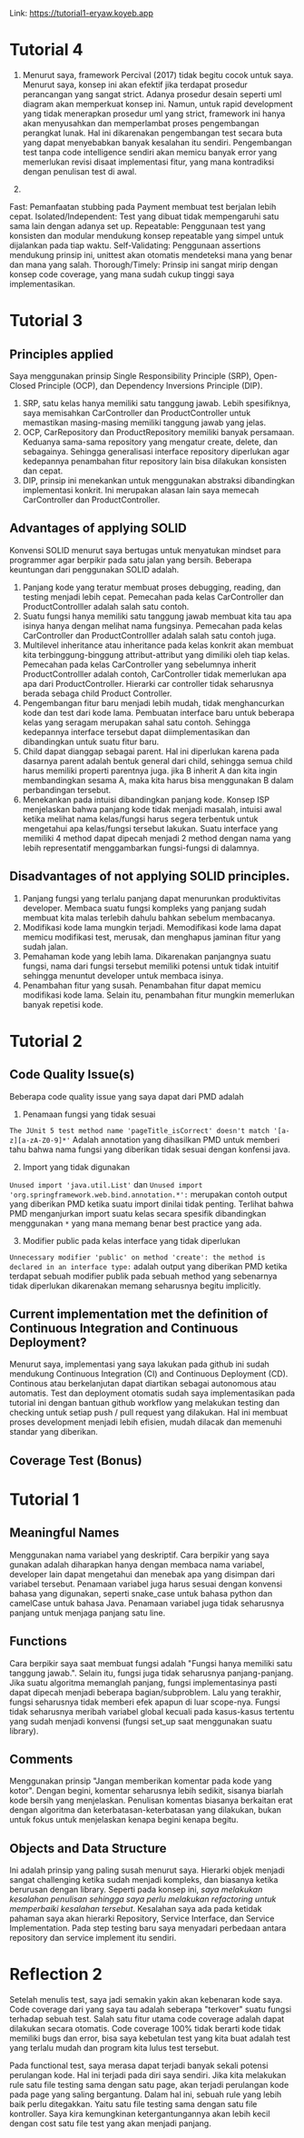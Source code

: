 Link: https://tutorial1-eryaw.koyeb.app

# Tutorial 4

1. Menurut saya, framework Percival (2017) tidak begitu cocok untuk saya. Menurut saya, konsep ini akan efektif jika terdapat prosedur perancangan yang sangat strict. Adanya prosedur desain seperti uml diagram akan memperkuat konsep ini. Namun, untuk rapid development yang tidak menerapkan prosedur uml yang strict, framework ini hanya akan menyusahkan dan memperlambat proses pengembangan perangkat lunak. Hal ini dikarenakan pengembangan test secara buta yang dapat menyebabkan banyak kesalahan itu sendiri. Pengembangan test tanpa code intelligence sendiri akan memicu banyak error yang memerlukan revisi disaat implementasi fitur, yang mana kontradiksi dengan penulisan test di awal.  

2.
Fast: Pemanfaatan stubbing pada Payment membuat test berjalan lebih cepat.
Isolated/Independent: Test yang dibuat tidak mempengaruhi satu sama lain dengan adanya set up.
Repeatable: Penggunaan test yang konsisten dan modular mendukung konsep repeatable yang simpel untuk dijalankan pada tiap waktu. 
Self-Validating: Penggunaan assertions mendukung prinsip ini, unittest akan otomatis mendeteksi mana yang benar dan mana yang salah.
Thorough/Timely: Prinsip ini sangat mirip dengan konsep code coverage, yang mana sudah cukup tinggi saya implementasikan.

# Tutorial 3
## Principles applied
Saya menggunakan prinsip Single Responsibility Principle
(SRP), Open-Closed Principle (OCP), dan Dependency Inversions Principle
(DIP). 
1. SRP, satu kelas hanya memiliki satu tanggung jawab. Lebih spesifiknya, saya memisahkan CarController dan ProductController untuk memastikan masing-masing memiliki tanggung jawab yang jelas.
2. OCP, CarRepository dan ProductRepository memiliki banyak persamaan. Keduanya sama-sama repository yang mengatur create, delete, dan sebagainya. Sehingga generalisasi interface repository diperlukan agar kedepannya penambahan fitur repository lain bisa dilakukan konsisten dan cepat.
3. DIP, prinsip ini menekankan untuk menggunakan abstraksi dibandingkan implementasi konkrit. Ini merupakan alasan lain saya memecah CarController dan ProductController.

## Advantages of applying SOLID

Konvensi SOLID menurut saya bertugas untuk menyatukan mindset para programmer agar berpikir pada satu jalan yang bersih. Beberapa keuntungan dari penggunakan SOLID adalah.
1. Panjang kode yang teratur membuat proses debugging, reading, dan testing menjadi lebih cepat. Pemecahan pada kelas CarController dan ProductControlller adalah salah satu contoh.
2. Suatu fungsi hanya memiliki satu tanggung jawab membuat kita tau apa isinya hanya dengan melihat nama fungsinya. Pemecahan pada kelas CarController dan ProductControlller adalah salah satu contoh juga.
3. Multilevel inheritance atau inheritance pada kelas konkrit akan membuat kita terbinggung-binggung attribut-attribut yang dimiliki oleh tiap kelas. Pemecahan pada kelas CarController yang sebelumnya inherit ProductControlller adalah contoh, CarController tidak memerlukan apa apa dari ProductController. Hierarki car controller tidak seharusnya berada sebaga child Product Controller.
4. Pengembangan fitur baru menjadi lebih mudah, tidak menghancurkan kode dan test dari kode lama. Pembuatan interface baru untuk beberapa kelas yang seragam merupakan sahal satu contoh. Sehingga kedepannya interface tersebut dapat diimplementasikan dan dibandingkan untuk suatu fitur baru.
5. Child dapat dianggap sebagai parent. Hal ini diperlukan karena pada dasarnya parent adalah bentuk general dari child, sehingga semua child harus memiliki properti parentnya juga. jika B inherit A dan kita ingin membandingkan sesama A, maka kita harus bisa menggunakan B dalam perbandingan tersebut.
6. Menekankan pada intuisi dibandingkan panjang kode. Konsep ISP menjelaskan bahwa panjang kode tidak menjadi masalah, intuisi awal ketika melihat nama kelas/fungsi harus segera terbentuk untuk mengetahui apa kelas/fungsi tersebut lakukan. Suatu interface yang memiliki 4 method dapat dipecah menjadi 2 method dengan nama yang lebih representatif menggambarkan fungsi-fungsi di dalamnya.

## Disadvantages of not applying SOLID principles.

1. Panjang fungsi yang terlalu panjang dapat menurunkan produktivitas developer. Membaca suatu fungsi kompleks yang panjang sudah membuat kita malas terlebih dahulu bahkan sebelum membacanya.
2. Modifikasi kode lama mungkin terjadi. Memodifikasi kode lama dapat memicu modifikasi test, merusak, dan menghapus jaminan fitur yang sudah jalan.
3. Pemahaman kode yang lebih lama. Dikarenakan panjangnya suatu fungsi, nama dari fungsi tersebut memiliki potensi untuk tidak intuitif sehingga menuntut developer untuk membaca isinya.
4. Penambahan fitur yang susah. Penambahan fitur dapat memicu modifikasi kode lama. Selain itu, penambahan fitur mungkin memerlukan banyak repetisi kode.

# Tutorial 2
## Code Quality Issue(s)
Beberapa code quality issue yang saya dapat dari PMD adalah
1. Penamaan fungsi yang tidak sesuai

`The JUnit 5 test method name 'pageTitle_isCorrect' doesn't match '[a-z][a-zA-Z0-9]*'` Adalah annotation yang dihasilkan PMD untuk memberi tahu bahwa nama fungsi yang diberikan tidak sesuai dengan konfensi java.  

2. Import yang tidak digunakan

`Unused import 'java.util.List'` dan `Unused import 'org.springframework.web.bind.annotation.*':` merupakan contoh output yang diberikan PMD ketika suatu import dinilai tidak penting. Terlihat bahwa PMD menganjurkan import suatu kelas secara spesifik dibandingkan menggunakan `*` yang mana memang benar best practice yang ada.

3. Modifier public pada kelas interface yang tidak diperlukan

`Unnecessary modifier 'public' on method 'create': the method is declared in an interface type:` adalah output yang diberikan PMD ketika terdapat sebuah modifier publik pada sebuah method yang sebenarnya tidak diperlukan dikarenakan memang seharusnya begitu implicitly. 

## Current implementation met the definition of Continuous Integration and Continuous Deployment?
Menurut saya, implementasi yang saya lakukan pada github ini sudah mendukung Continuous Integration (CI) and Continuous Deployment (CD). Continous atau berkelanjutan dapat diartikan sebagai autonomous atau automatis. Test dan deployment otomatis sudah saya implementasikan pada tutorial ini dengan bantuan github workflow yang melakukan testing dan checking untuk setiap push / pull request yang dilakukan. Hal ini membuat proses development menjadi lebih efisien, mudah dilacak dan memenuhi standar yang diberikan.

## Coverage Test (Bonus)



# Tutorial 1

## Meaningful Names

Menggunakan nama variabel yang deskriptif. Cara berpikir yang saya gunakan adalah diharapkan hanya dengan membaca nama variabel, developer lain dapat mengetahui dan menebak apa yang disimpan dari variabel tersebut. Penamaan variabel juga harus sesuai dengan konvensi bahasa yang digunakan, seperti snake_case untuk bahasa python dan camelCase untuk bahasa Java. Penamaan variabel juga tidak seharusnya panjang untuk menjaga panjang satu line. 
## Functions

Cara berpikir saya saat membuat fungsi adalah "Fungsi hanya memiliki satu tanggung jawab.". Selain itu, fungsi juga tidak seharusnya panjang-panjang. Jika suatu algoritma memanglah panjang, fungsi implementasinya pasti dapat dipecah menjadi beberapa bagian/subproblem. Lalu yang terakhir, fungsi seharusnya tidak memberi efek apapun di luar scope-nya. Fungsi tidak seharusnya meribah variabel global kecuali pada kasus-kasus tertentu yang sudah menjadi konvensi (fungsi set_up saat menggunakan suatu library).

## Comments
   
Menggunakan prinsip "Jangan memberikan komentar pada kode yang kotor". Dengan begini, komentar seharusnya lebih sedikit, sisanya biarlah kode bersih yang menjelaskan. Penulisan komentas biasanya berkaitan erat dengan algoritma dan keterbatasan-keterbatasan yang dilakukan, bukan untuk fokus untuk menjelaskan kenapa begini kenapa begitu. 

## Objects and Data Structure

Ini adalah prinsip yang paling susah menurut saya. Hierarki objek menjadi sangat challenging ketika sudah menjadi kompleks, dan biasanya ketika berurusan dengan library. Seperti pada konsep ini, *saya melakukan kesalahan penulisan sehingga saya perlu melakukan refactoring untuk memperbaiki kesalahan tersebut*. Kesalahan saya ada pada ketidak pahaman saya akan hierarki Repository, Service Interface, dan Service Implementation. Pada step testing baru saya menyadari perbedaan antara repository dan service implement itu sendiri.

# Reflection 2

Setelah menulis test, saya jadi semakin yakin akan kebenaran kode saya. Code coverage dari yang saya tau adalah seberapa "terkover" suatu fungsi terhadap sebuah test. Salah satu fitur utama code coverage adalah dapat dilakukan secara otomatis. Code coverage 100% tidak berarti kode tidak memiliki bugs dan error, bisa saya kebetulan test yang kita buat adalah test yang terlalu mudah dan program kita lulus test tersebut.

Pada functional test, saya merasa dapat terjadi banyak sekali potensi perulangan kode. Hal ini terjadi pada diri saya sendiri. Jika kita melakukan rule satu file testing sama dengan satu page, akan terjadi perulangan kode pada page yang saling bergantung. Dalam hal ini, sebuah rule yang lebih baik perlu ditegakkan. Yaitu satu file testing sama dengan satu file kontroller. Saya kira kemungkinan ketergantungannya akan lebih kecil dengan cost satu file test yang akan menjadi panjang.  